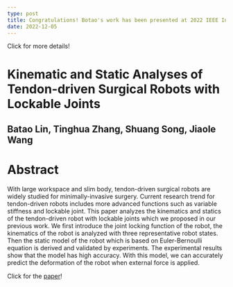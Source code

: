 ```yaml
---
type: post
title: Congratulations! Botao's work has been presented at 2022 IEEE International Conference on Robotics and Biomimetics (ROBIO)!
date: 2022-12-05
---
```

Click for more details!

# Kinematic and Static Analyses of Tendon-driven Surgical Robots with Lockable Joints
## Batao Lin, Tinghua Zhang, Shuang Song, Jiaole Wang

# Abstract
With large workspace and slim body, tendon-driven surgical robots are widely studied for minimally-invasive surgery. 
Current research trend for tendon-driven robots includes more advanced functions such as variable stiffness and lockable joint. 
This paper analyzes the kinematics and statics of the tendon-driven robot with lockable joints which we proposed in our previous work. 
We first introduce the joint locking function of the robot, the kinematics of the robot is analyzed with three representative robot states. 
Then the static model of the robot which is based on Euler-Bernoulli equation is derived and validated by experiments. 
The experimental results show that the model has high accuracy.
With this model, we can accurately predict the deformation of the robot when external force is applied.

Click for the [paper](https://ieeexplore.ieee.org/abstract/document/10011725/)!
